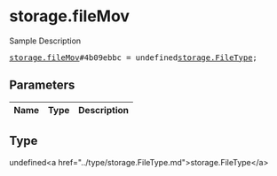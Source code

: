 # storage.fileMov

Sample Description

<pre>
<a href="../constructor/storage.fileMov.md">storage.fileMov</a>#4b09ebbc = undefined<a href="../type/storage.FileType.md">storage.FileType</a>;
</pre>

## Parameters

| Name | Type | Description |
|------|:----:|-------------|

## Type

undefined&lt;a href=&#34;../type/storage.FileType.md&#34;&gt;storage.FileType&lt;/a&gt;
